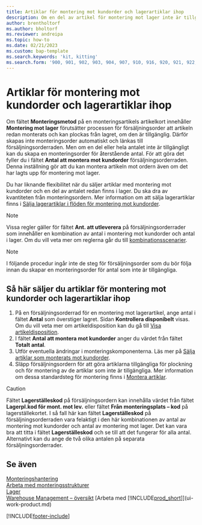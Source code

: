 ```yaml
---
title: Artiklar för montering mot kundorder och lagerartiklar ihop
description: Om en del av artikel för montering mot lager inte är tillgänglig kan du skapa en monteringsorder för återstående antal.
author: brentholtorf
ms.author: bholtorf
ms.reviewer: andreipa
ms.topic: how-to
ms.date: 02/21/2023
ms.custom: bap-template
ms.search.keywords: 'kit, kitting'
ms.search.form: '900, 901, 902, 903, 904, 907, 910, 916, 920, 921, 922, 923, 940, 941, 942, 930, 931, 932, 914, 915, 905'
---
```

# <a name="sell-assemble-to-order-items-and-inventory-items-together"></a><a name="sell-assemble-to-order-items-and-inventory-items-together"></a>Artiklar för montering mot kundorder och lagerartiklar ihop

Om fältet **Monteringsmetod** på en monteringsartikels artikelkort innehåller **Montering mot lager** förutsätter processen för försäljningsorder att artikeln redan monterats och kan plockas från lagret, om den är tillgänglig. Därför skapas inte monteringsorder automatiskt och länkas till försäljningsorderraden. Men om en del eller hela antalet inte är tillgängligt kan du skapa en monteringsorder för återstående antal. För att göra det fyller du i fältet **Antal att montera mot kundorder** försäljningsorderraden. Denna inställning gör att du kan montera artikeln mot ordern även om det har lagts upp för montering mot lager.  

Du har liknande flexibilitet när du säljer artiklar med montering mot kundorder och en del av antalet redan finns i lager. Du ska dra av kvantiteten från monteringsordern. Mer information om att sälja lagerartiklar finns i [Sälja lagerartiklar i flöden för montering mot kundorder](assembly-how-to-sell-inventory-items-in-assemble-to-order-flows.md).  

> [!NOTE]  
> Vissa regler gäller för fältet **Ant. att utleverera** på försäljningsorderrader som innehåller en kombination av antal i montering mot kundorder och antal i lager. Om du vill veta mer om reglerna går du till [kombinationsscenarier](assembly-assemble-to-order-or-assemble-to-stock.md#combination-scenarios).  

> [!NOTE]  
> I följande procedur ingår inte de steg för försäljningsorder som du bör följa innan du skapar en monteringsorder för antal som inte är tillgängliga.

## <a name="to-sell-assemble-to-order-items-and-inventory-items-together"></a><a name="to-sell-assemble-to-order-items-and-inventory-items-together"></a>Så här säljer du artiklar för montering mot kundorder och lagerartiklar ihop

1. På en försäljningsorderrad för en montering mot lagerartikel, ange antal i fältet **Antal** som överstiger lagret. Sidan **Kontrollera disponibelt** visas. Om du vill veta mer om artikeldisposition kan du gå till [Visa artikeldisposition](inventory-how-availability-overview.md).
2. I fältet **Antal att montera mot kundorder** anger du värdet från fältet **Totalt antal**.  
3. Utför eventuella ändringar i monteringskomponenterna. Läs mer på [Sälja artiklar som monterats mot kundorder](assembly-how-to-sell-items-assembled-to-order.md).  
4. Släpp försäljningsordern för att göra artiklarna tillgängliga för plockning och för montering av de artiklar som inte är tillgängliga. Mer information om dessa standardsteg för montering finns i [Montera artiklar](assembly-how-to-assemble-items.md).  

> [!CAUTION]  
> Fältet **Lagerställeskod** på försäljningsordern kan innehålla värdet från fältet **Lagerpl.kod för mont. mot lev.** eller fältet **Från monteringsplats – kod** på lagerställekortet. I så fall här kan fältet **Lagerställeskod** på försäljningsorderraden vara felaktigt i den här kombinationen av antal av montering mot kundorder och antal av montering mot lager. Det kan vara bra att titta i fältet **Lagerställeskod** och se till att det fungerar för alla antal. Alternativt kan du ange de två olika antalen på separata försäljningsorderrader.  

## <a name="see-also"></a><a name="see-also"></a>Se även

[Monteringshantering](assembly-assemble-items.md)  
[Arbeta med monteringsstrukturer](assembly-how-work-assembly-boms.md)  
[Lager](inventory-manage-inventory.md)  
[Warehouse Management – översikt](design-details-warehouse-management.md)
[Arbeta med [!INCLUDE[prod_short](includes/prod_short.md)]](ui-work-product.md)


[!INCLUDE[footer-include](includes/footer-banner.md)]

